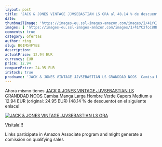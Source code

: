 ```yaml
---
layout: post
title: 'JACK & JONES VINTAGE JJVSEBASTIAN LS GRA al 48.14 % de descuento'
date: 
thumbnailImage: 'https://images-eu.ssl-images-amazon.com/images/I/41YC2foC88L._SL200_.jpg'
images: [ 'https://images-eu.ssl-images-amazon.com/images/I/41YC2foC88L._SL200_.jpg' ]
comments: true
category: ofertas
author: ring
slug: B01MG4FYEE
description:
actualPrice: 12.94 EUR
currency: EUR
price: 12.94
comparePrice: 24.95 EUR
inStock: true
prodname: 'JACK & JONES VINTAGE JJVSEBASTIAN LS GRANDDAD NOOS  Camisa Manga Larga Hombre  Verde  Capers   Medium'
---
```


Ahora mismo tienes [JACK & JONES VINTAGE JJVSEBASTIAN LS GRANDDAD NOOS  Camisa Manga Larga Hombre  Verde  Capers   Medium](https://www.amazon.es/dp/B01MG4FYEE/?tag=tolees-21) a 12.94 EUR (original: 24.95 EUR) (48.14 %  de descuento) en el siguiente enlace!

[![JACK & JONES VINTAGE JJVSEBASTIAN LS GRA](https://images-eu.ssl-images-amazon.com/images/I/41YC2foC88L._SL200_.jpg)](https://www.amazon.es/dp/B01MG4FYEE/?tag=tolees-21)

[Visítala!!!](https://www.amazon.es/dp/B01MG4FYEE/?tag=tolees-21)

Links participate in Amazon Associate program and might generate a comission on qualifying sales
